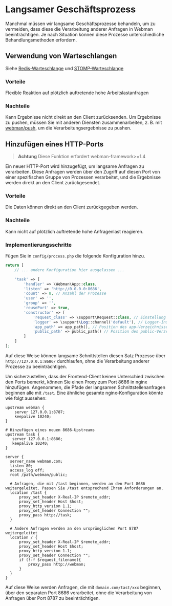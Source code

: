 # Langsamer Geschäftsprozess

Manchmal müssen wir langsame Geschäftsprozesse behandeln, um zu vermeiden, dass diese die Verarbeitung anderer Anfragen in Webman beeinträchtigen. Je nach Situation können diese Prozesse unterschiedliche Behandlungsmethoden erfordern.

## Verwendung von Warteschlangen
Siehe [Redis-Warteschlange](https://www.workerman.net/plugin/12) und [STOMP-Warteschlange](https://www.workerman.net/plugin/13)

### Vorteile
Flexible Reaktion auf plötzlich auftretende hohe Arbeitslastanfragen

### Nachteile
Kann Ergebnisse nicht direkt an den Client zurücksenden. Um Ergebnisse zu pushen, müssen Sie mit anderen Diensten zusammenarbeiten, z. B. mit [webman/push](https://www.workerman.net/plugin/2), um die Verarbeitungsergebnisse zu pushen.

## Hinzufügen eines HTTP-Ports

> **Achtung**
> Diese Funktion erfordert webman-framework>=1.4

Ein neuer HTTP-Port wird hinzugefügt, um langsame Anfragen zu verarbeiten. Diese Anfragen werden über den Zugriff auf diesen Port von einer spezifischen Gruppe von Prozessen verarbeitet, und die Ergebnisse werden direkt an den Client zurückgesendet.

### Vorteile
Die Daten können direkt an den Client zurückgegeben werden.

### Nachteile
Kann nicht auf plötzlich auftretende hohe Anfragenlast reagieren.

### Implementierungsschritte
Fügen Sie in `config/process.php` die folgende Konfiguration hinzu.
```php
return [
    // ... andere Konfiguration hier ausgelassen ...

    'task' => [
        'handler' => \Webman\App::class,
        'listen' => 'http://0.0.0.0:8686',
        'count' => 8, // Anzahl der Prozesse
        'user' => '',
        'group' => '',
        'reusePort' => true,
        'constructor' => [
            'request_class' => \support\Request::class, // Einstellung der Anforderungsklasse
            'logger' => \support\Log::channel('default'), // Logger-Instanz
            'app_path' => app_path(), // Position des app-Verzeichnisses
            'public_path' => public_path() // Position des public-Verzeichnisses
        ]
    ]
];
```

Auf diese Weise können langsame Schnittstellen diesen Satz Prozesse über `http://127.0.0.1:8686/` durchlaufen, ohne die Verarbeitung anderer Prozesse zu beeinträchtigen.

Um sicherzustellen, dass der Frontend-Client keinen Unterschied zwischen den Ports bemerkt, können Sie einen Proxy zum Port 8686 in nginx hinzufügen. Angenommen, die Pfade der langsamen Schnittstellenanfragen beginnen alle mit `/tast`. Eine ähnliche gesamte nginx-Konfiguration könnte wie folgt aussehen:
```
upstream webman {
    server 127.0.0.1:8787;
    keepalive 10240;
}

# Hinzufügen eines neuen 8686-Upstreams
upstream task {
   server 127.0.0.1:8686;
   keepalive 10240;
}

server {
  server_name webman.com;
  listen 80;
  access_log off;
  root /path/webman/public;

  # Anfragen, die mit /tast beginnen, werden an den Port 8686 weitergeleitet. Passen Sie /tast entsprechend Ihren Anforderungen an.
  location /tast {
      proxy_set_header X-Real-IP $remote_addr;
      proxy_set_header Host $host;
      proxy_http_version 1.1;
      proxy_set_header Connection "";
      proxy_pass http://task;
  }

  # Andere Anfragen werden an den ursprünglichen Port 8787 weitergeleitet
  location / {
      proxy_set_header X-Real-IP $remote_addr;
      proxy_set_header Host $host;
      proxy_http_version 1.1;
      proxy_set_header Connection "";
      if (!-f $request_filename){
          proxy_pass http://webman;
      }
  }
}
```

Auf diese Weise werden Anfragen, die mit `domain.com/tast/xxx` beginnen, über den separaten Port 8686 verarbeitet, ohne die Verarbeitung von Anfragen über Port 8787 zu beeinträchtigen.
